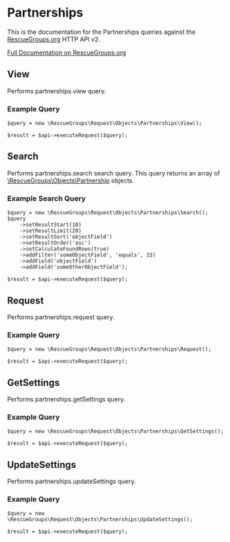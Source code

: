 # Partnerships

This is the documentation for the Partnerships queries against the [RescueGroups.org](https://www.rescuegroups.org/) HTTP API v2.

[Full Documentation on RescueGroups.org](https://userguide.rescuegroups.org/display/APIDG/Object+definitions#Objectdefinitions-partnerships)

## View






Performs partnerships.view query.

### Example Query

    $query = new \RescueGroups\Request\Objects\Partnerships\View();

    $result = $api->executeRequest($query);


## Search

Performs partnerships.search search query. This query returns an array of [\RescueGroups\Objects\Partnership](../../src/Objects/Partnership.php) objects.

### Example Search Query

    $query = new \RescueGroups\Request\Objects\Partnerships\Search();
    $query
        ->setResultStart(10)
        ->setResultLimit(20)
        ->setResultSort('objectField')
        ->setResultOrder('asc')
        ->setCalculateFoundRows(true)
        ->addFilter('someObjectField', 'equals', 33)
        ->addField('objectField')
        ->addField('someOtherObjectField');

    $result = $api->executeRequest($query);






## Request






Performs partnerships.request query.

### Example Query

    $query = new \RescueGroups\Request\Objects\Partnerships\Request();

    $result = $api->executeRequest($query);


## GetSettings






Performs partnerships.getSettings query.

### Example Query

    $query = new \RescueGroups\Request\Objects\Partnerships\GetSettings();

    $result = $api->executeRequest($query);


## UpdateSettings






Performs partnerships.updateSettings query.

### Example Query

    $query = new \RescueGroups\Request\Objects\Partnerships\UpdateSettings();

    $result = $api->executeRequest($query);


